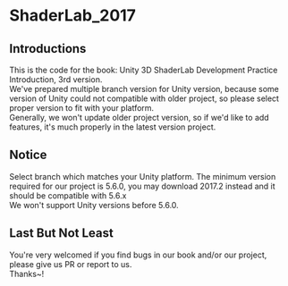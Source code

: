 # ShaderLab_2017  
## Introductions  
This is the code for the book: Unity 3D ShaderLab Development Practice Introduction, 3rd version.  
We've prepared multiple branch version for Unity version, because some version of Unity could not compatible with older project, so please select proper version to fit with your platform.  
Generally, we won't update older project version, so if we'd like to add features, it's much properly in the latest version project.  
## Notice  
Select branch which matches your Unity platform. The minimum version required for our project is 5.6.0, you may download 2017.2 instead and it should be compatible with 5.6.x  
We won't support Unity versions before 5.6.0.
## Last But Not Least  
You're very welcomed if you find bugs in our book and/or our project, please give us PR or report to us.  
Thanks~!